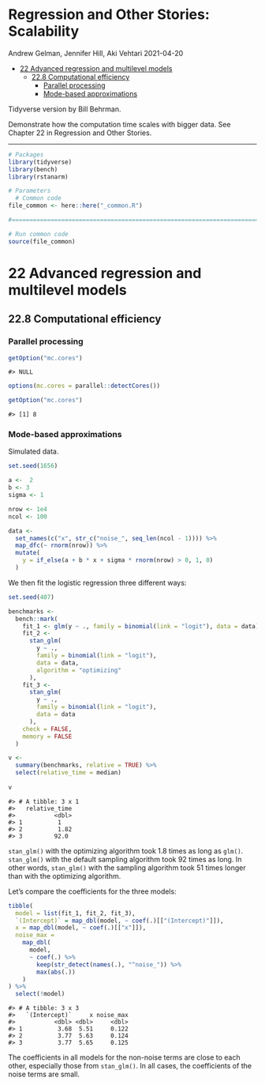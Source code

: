 Regression and Other Stories: Scalability
================
Andrew Gelman, Jennifer Hill, Aki Vehtari
2021-04-20

-   [22 Advanced regression and multilevel
    models](#22-advanced-regression-and-multilevel-models)
    -   [22.8 Computational efficiency](#228-computational-efficiency)
        -   [Parallel processing](#parallel-processing)
        -   [Mode-based approximations](#mode-based-approximations)

Tidyverse version by Bill Behrman.

Demonstrate how the computation time scales with bigger data. See
Chapter 22 in Regression and Other Stories.

------------------------------------------------------------------------

``` r
# Packages
library(tidyverse)
library(bench)
library(rstanarm)

# Parameters
  # Common code
file_common <- here::here("_common.R")

#===============================================================================

# Run common code
source(file_common)
```

# 22 Advanced regression and multilevel models

## 22.8 Computational efficiency

### Parallel processing

``` r
getOption("mc.cores")
```

    #> NULL

``` r
options(mc.cores = parallel::detectCores())

getOption("mc.cores")
```

    #> [1] 8

### Mode-based approximations

Simulated data.

``` r
set.seed(1656)

a <-  2
b <- 3
sigma <- 1

nrow <- 1e4
ncol <- 100

data <- 
  set_names(c("x", str_c("noise_", seq_len(ncol - 1)))) %>% 
  map_dfc(~ rnorm(nrow)) %>% 
  mutate(
    y = if_else(a + b * x + sigma * rnorm(nrow) > 0, 1, 0)
  )
```

We then fit the logistic regression three different ways:

``` r
set.seed(407)

benchmarks <- 
  bench::mark(
    fit_1 <- glm(y ~ ., family = binomial(link = "logit"), data = data),
    fit_2 <- 
      stan_glm(
        y ~ .,
        family = binomial(link = "logit"),
        data = data,
        algorithm = "optimizing"
      ),
    fit_3 <- 
      stan_glm(
        y ~ .,
        family = binomial(link = "logit"),
        data = data
      ),
    check = FALSE,
    memory = FALSE
  )
```

``` r
v <-
  summary(benchmarks, relative = TRUE) %>% 
  select(relative_time = median)
  
v
```

    #> # A tibble: 3 x 1
    #>   relative_time
    #>           <dbl>
    #> 1          1   
    #> 2          1.82
    #> 3         92.0

`stan_glm()` with the optimizing algorithm took 1.8 times as long as
`glm()`. `stan_glm()` with the default sampling algorithm took 92 times
as long. In other words, `stan_glm()` with the sampling algorithm took
51 times longer than with the optimizing algorithm.

Let’s compare the coefficients for the three models:

``` r
tibble(
  model = list(fit_1, fit_2, fit_3),
  `(Intercept)` = map_dbl(model, ~ coef(.)[["(Intercept)"]]),
  x = map_dbl(model, ~ coef(.)[["x"]]),
  noise_max = 
    map_dbl(
      model,
      ~ coef(.) %>% 
        keep(str_detect(names(.), "^noise_")) %>% 
        max(abs(.))
    )
) %>% 
  select(!model)
```

    #> # A tibble: 3 x 3
    #>   `(Intercept)`     x noise_max
    #>           <dbl> <dbl>     <dbl>
    #> 1          3.68  5.51     0.122
    #> 2          3.77  5.63     0.124
    #> 3          3.77  5.65     0.125

The coefficients in all models for the non-noise terms are close to each
other, especially those from `stan_glm()`. In all cases, the
coefficients of the noise terms are small.
